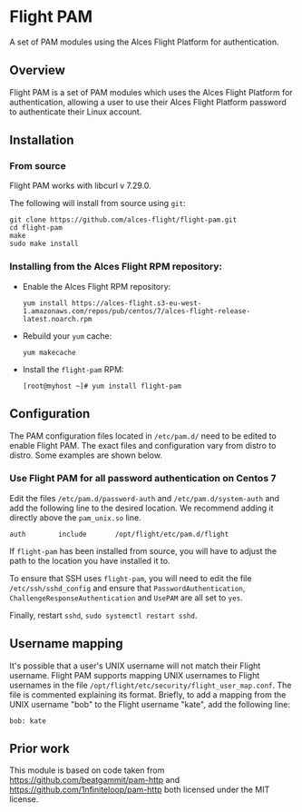 # Flight PAM

A set of PAM modules using the Alces Flight Platform for authentication.

## Overview

Flight PAM is a set of PAM modules which uses the Alces Flight Platform for
authentication, allowing a user to use their Alces Flight Platform password to
authenticate their Linux account.

## Installation

### From source

Flight PAM works with libcurl v 7.29.0.

The following will install from source using `git`:

```
git clone https://github.com/alces-flight/flight-pam.git
cd flight-pam
make
sudo make install
```

### Installing from the Alces Flight RPM repository:

 * Enable the Alces Flight RPM repository:

    ```
    yum install https://alces-flight.s3-eu-west-1.amazonaws.com/repos/pub/centos/7/alces-flight-release-latest.noarch.rpm
    ```

 * Rebuild your `yum` cache:

    ```
    yum makecache
    ```
    
 * Install the `flight-pam` RPM:

    ```
    [root@myhost ~]# yum install flight-pam
    ```


## Configuration

The PAM configuration files located in `/etc/pam.d/` need to be edited to
enable Flight PAM.  The exact files and configuration vary from distro to
distro.  Some examples are shown below.

### Use Flight PAM for all password authentication on Centos 7

Edit the files `/etc/pam.d/password-auth` and `/etc/pam.d/system-auth` and add
the following line to the desired location.  We recommend adding it directly
above the `pam_unix.so` line.

```
auth        include       /opt/flight/etc/pam.d/flight
```

If `flight-pam` has been installed from source, you will have to adjust the
path to the location you have installed it to.

To ensure that SSH uses `flight-pam`, you will need to edit the file
`/etc/ssh/sshd_config` and ensure that `PasswordAuthentication`,
`ChallengeResponseAuthentication` and `UsePAM` are all set to `yes`.

Finally, restart `sshd`, `sudo systemctl restart sshd`.


## Username mapping

It's possible that a user's UNIX username will not match their Flight
username.  Flight PAM supports mapping UNIX usernames to Flight usernames in
the file `/opt/flight/etc/security/flight_user_map.conf`.  The file is
commented explaining its format.  Briefly, to add a mapping from the UNIX
username "bob" to the Flight username "kate", add the following line:

```
bob: kate
```


## Prior work

This module is based on code taken from https://github.com/beatgammit/pam-http
and https://github.com/1nfiniteloop/pam-http both licensed under the MIT
license.

